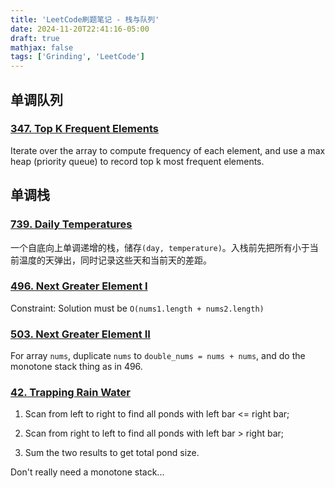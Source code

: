 ```yaml
---
title: 'LeetCode刷题笔记 - 栈与队列'
date: 2024-11-20T22:41:16-05:00
draft: true
mathjax: false
tags: ['Grinding', 'LeetCode']
---
```

## 单调队列

### [347. Top K Frequent Elements](https://leetcode.com/problems/top-k-frequent-elements/description/)

Iterate over the array to compute frequency of each element, and use a max heap (priority queue) to record top k most frequent elements.

## 单调栈

### [739. Daily Temperatures](https://leetcode.com/problems/daily-temperatures/description/)

一个自底向上单调递增的栈，储存`(day, temperature)`。入栈前先把所有小于当前温度的天弹出，同时记录这些天和当前天的差距。

### [496. Next Greater Element I]()

Constraint: Solution must be `O(nums1.length + nums2.length)`

### [503. Next Greater Element II](https://leetcode.com/problems/next-greater-element-ii/description/)

For array `nums`, duplicate `nums` to `double_nums = nums + nums`, and do the monotone stack thing as in 496.

### [42. Trapping Rain Water](https://leetcode.com/problems/trapping-rain-water/description/)

1. Scan from left to right to find all ponds with left bar <= right bar;

2. Scan from right to left to find all ponds with left bar > right bar;

3. Sum the two results to get total pond size.

Don't really need a monotone stack...